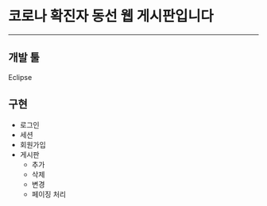 # 코로나 확진자 동선 웹 게시판입니다
***

## 개발 툴
Eclipse

## 구현
* 로그인
* 세션
* 회원가입
* 게시판
  * 추가
  * 삭제
  * 변경
  * 페이징 처리
